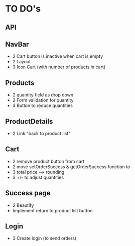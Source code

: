 # TO DO's

## API

## NavBar

- 2 Cart button is inactive when cart is empty
- 2 Layout
- 3 Icon Cart (with number of products in cart)

## Products

- 2 quantity field as drop down
- 2 Form validation for quantity
- 3 Button to reduce quantities

## ProductDetails

- 2 Link "back to product list"

## Cart

- 2 remove product button from cart
- 2 move setOrderSuccess & getOrderSuccess function to
- 3 total price --> rounding
- 3 +/- to adjust quantities

## Success page

- 2 Beautify
- Implement return to product list button

## Login

- 3 Create login (to send orders)
